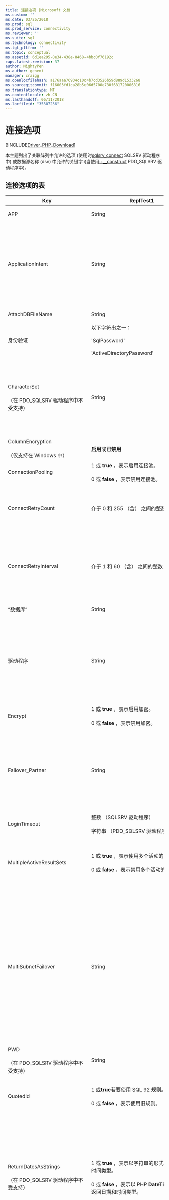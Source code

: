 ```yaml
---
title: 连接选项 |Microsoft 文档
ms.custom: ''
ms.date: 03/26/2018
ms.prod: sql
ms.prod_service: connectivity
ms.reviewer: ''
ms.suite: sql
ms.technology: connectivity
ms.tgt_pltfrm: ''
ms.topic: conceptual
ms.assetid: 6d1ea295-8e34-438e-8468-4bbc0f76192c
caps.latest.revision: 37
author: MightyPen
ms.author: genemi
manager: craigg
ms.openlocfilehash: a176aaa76934c10c4b7cd3526b59d889d1533268
ms.sourcegitcommit: f16003fd1ca28b5e06d5700e730f681720006816
ms.translationtype: MT
ms.contentlocale: zh-CN
ms.lasthandoff: 06/11/2018
ms.locfileid: "35307236"
---
```

# <a name="connection-options"></a>连接选项
[!INCLUDE[Driver_PHP_Download](../../includes/driver_php_download.md)]

本主题列出了关联阵列中允许的选项 (使用时[sqlsrv_connect](../../connect/php/sqlsrv-connect.md) SQLSRV 驱动程序中) 或数据源名称 (dsn) 中允许的关键字 (当使用[:: __construct](../../connect/php/pdo-construct.md) PDO_SQLSRV 驱动程序中)。  

## <a name="table-of-connection-options"></a>连接选项的表
|Key|ReplTest1|Description|，则“默认”|  
|-------|---------|---------------|-----------|  
|APP|String|指定跟踪中所使用的应用程序名称。|未设置任何值。|  
|ApplicationIntent|String|连接到服务器时声明应用程序工作负荷类型。 可能的值为 ReadOnly 和 ReadWrite。<br /><br />有关详细信息[!INCLUDE[ssDriverPHP](../../includes/ssdriverphp_md.md)]支持[!INCLUDE[ssHADR](../../includes/sshadr_md.md)]，请参阅[支持高可用性、 灾难恢复](../../connect/php/php-driver-for-sql-server-support-for-high-availability-disaster-recovery.md)。|ReadWrite|  
|AttachDBFileName|String|指定服务器应附加的数据库文件。|未设置任何值。|  
|身份验证|以下字符串之一：<br /><br />'SqlPassword'<br /><br />'ActiveDirectoryPassword'|指定的身份验证模式。|未设置。|  
|CharacterSet<br /><br />（在 PDO_SQLSRV 驱动程序中不受支持）|String|指定用于将数据发送到服务器的字符集。<br /><br />可能的值为 SQLSRV_ENC_CHAR 和 UTF-8。 有关详细信息，请参阅 [How to: Send and Retrieve UTF-8 Data Using Built-In UTF-8 Support](../../connect/php/how-to-send-and-retrieve-utf-8-data-using-built-in-utf-8-support.md)。|SQLSRV_ENC_CHAR|  
|ColumnEncryption<br /><br />（仅支持在 Windows 中）|**启用**或**已禁用**|指定是否已启用始终加密功能。 |禁用|  
|ConnectionPooling|1 或 **true** ，表示启用连接池。<br /><br />0 或 **false** ，表示禁用连接池。|指定是否从连接池分配连接 (1 或**true**) 或不 (0 或**false**)。<sup>1</sup>|**true** (1)|  
|ConnectRetryCount|介于 0 和 255 （含） 之间的整数|尝试重新建立放弃之前断开的连接的最大次数。 默认情况下，进行一次尝试以重新建立连接时中断。 值为 0 表示将尝试没有重新连接。|@shouldalert|  
|ConnectRetryInterval|介于 1 和 60 （含） 之间的整数|以秒为单位，以重新建立连接尝试之间的时间。 应用程序将尝试检测到断开的连接后立即重新连接，然后等待 ConnectRetryInterval 秒，然后重试。 如果 ConnectRetryCount 等于 0，则忽略此关键字。|@shouldalert|  
|“数据库”|String|指定数据库的名称以用于正在建立的连接<sup>2</sup>。|供登录时使用的默认数据库。|  
|驱动程序|String|指定用于与 SQL Server 进行通信的 Microsoft ODBC 驱动程序。<br /><br />可能的值有：<br />ODBC Driver 17 for SQL Server<br />ODBC Driver 13 for SQL Server<br />ODBC Driver 11 for SQL Server (仅限 Windows)。|如果未指定驱动程序关键字，Microsoft Drivers for PHP for SQL Server 尝试查找受支持的 Microsoft ODBC 驱动程序存在在系统中，依次类推开头 ODBC 的最新版本。|  
|Encrypt|1 或 **true** ，表示启用加密。<br /><br />0 或 **false** ，表示禁用加密。|指定是否加密与 SQL Server 的通信 (1 或**true**) 还是解密 (0 或**false**)<sup>3</sup>。|**false** (0)|  
|Failover_Partner|String|指定要在主服务器不可用时使用的服务器和数据库镜像的实例（如果已启用且已配置）。<br /><br />对于将 Failover_Partner 与 MultiSubnetFailover 结合使用，存在一些限制。 有关详细信息，请参阅[对高可用性、 灾难恢复支持](../../connect/php/php-driver-for-sql-server-support-for-high-availability-disaster-recovery.md)。|未设置任何值。|  
|LoginTimeout|整数 （SQLSRV 驱动程序）<br /><br />字符串 （PDO_SQLSRV 驱动程序）|指定在连接尝试失败前等待的秒数。|无超时。|  
|MultipleActiveResultSets|1 或 **true** ，表示使用多个活动的结果集。<br /><br />0 或 **false** ，表示禁用多个活动的结果集。|禁用或显式启用对多个活动的结果集 (MARS) 的支持。<br /><br />有关详细信息，请参阅[如何： 禁用多个活动结果集&#40;MARS&#41;](../../connect/php/how-to-disable-multiple-active-resultsets-mars.md)。|true (1)|  
|MultiSubnetFailover|String|始终指定**multiSubnetFailover = yes**连接到的可用性组侦听器时[!INCLUDE[ssSQL11](../../includes/sssql11_md.md)]可用性组或[!INCLUDE[ssSQL11](../../includes/sssql11_md.md)]故障转移群集实例。 **multiSubnetFailover = yes**配置[!INCLUDE[ssDriverPHP](../../includes/ssdriverphp_md.md)]以便更快地检测和到 （当前） 活动服务器的连接。 可能的值为 Yes 和 No。<br /><br />有关详细信息[!INCLUDE[ssDriverPHP](../../includes/ssdriverphp_md.md)]支持[!INCLUDE[ssHADR](../../includes/sshadr_md.md)]，请参阅[支持高可用性、 灾难恢复](../../connect/php/php-driver-for-sql-server-support-for-high-availability-disaster-recovery.md)。|“否”|  
|PWD<br /><br />（在 PDO_SQLSRV 驱动程序中不受支持）|String|指定与要使用 SQL Server 身份验证连接时要使用的用户 ID 关联的密码<sup>4</sup>。|未设置任何值。|  
|QuotedId|1 或**true**若要使用 SQL 92 规则。<br /><br />0 或 **false** ，表示使用旧规则。|指定是否要用于带引号的标识符的 SQL 92 规则 (1 或**true**) 或使用旧的 Transact SQL 规则 (0 或**false**)。|**true** (1)|  
|ReturnDatesAsStrings<br /><br />（在 PDO_SQLSRV 驱动程序中不受支持）|1 或 **true** ，表示以字符串的形式返回日期和时间类型。<br /><br />0 或 **false** ，表示以 PHP **DateTime** 的形式返回日期和时间类型。|以字符串或 PHP 类型的形式检索日期和时间类型（datetime、date、time、datetime2 和 datetimeoffset）。 当使用 PDO_SQLSRV 驱动程序时，日期将以字符串的形式返回。 PDO_SQLSRV 驱动程序未包含任何**datetime**类型。<br /><br />有关详细信息，请参阅 [如何：使用 SQLSRV 驱动程序以字符串的形式检索日期和时间类型](../../connect/php/how-to-retrieve-date-and-time-type-as-strings-using-the-sqlsrv-driver.md)。|**false**|  
|可滚动|String|“缓冲”表示你希望使用客户端（缓冲）游标，这将允许你将整个结果集缓存到内存。 有关详细信息，请参阅[游标类型&#40;SQLSRV 驱动程序&#41;](../../connect/php/cursor-types-sqlsrv-driver.md)。|只进游标|  
|“服务器”<br /><br />（在 SQLSRV 驱动程序中不受支持）|String|要连接到的 [!INCLUDE[ssNoVersion](../../includes/ssnoversion_md.md)] 实例。<br /><br />你还可以指定要连接到 AlwaysOn 可用性组的虚拟网络名称。 有关详细信息[!INCLUDE[ssDriverPHP](../../includes/ssdriverphp_md.md)]支持[!INCLUDE[ssHADR](../../includes/sshadr_md.md)]，请参阅[支持高可用性、 灾难恢复](../../connect/php/php-driver-for-sql-server-support-for-high-availability-disaster-recovery.md)。|Server 是必需的关键字（尽管它不必是连接字符串中的第一个关键字）。 如果服务器名称未传递给该关键字，尝试连接到本地实例。<br /><br />传递给 Server 的值可以是 [!INCLUDE[ssNoVersion](../../includes/ssnoversion_md.md)] 实例的名称，也可以是该实例的 IP 地址。 你可以选择指定端口号 (例如， `sqlsrv:server=(local),1033`)。<br /><br />从 [!INCLUDE[ssDriverPHP](../../includes/ssdriverphp_md.md)] 的版本 3.0 开始，你还可以指定带有 `server=(localdb)\instancename`的 LocalDB 实例。 有关详细信息，请参阅[对 LocalDB 的支持](../../connect/php/php-driver-for-sql-server-support-for-localdb.md)。|  
|TraceFile|String|指定用于跟踪数据的文件的路径。|未设置任何值。|  
|TraceOn|1 或 **true** ，表示启用跟踪。<br /><br />0 或 **false** ，表示禁用跟踪。|指定是否启用 ODBC 跟踪 (1 或**true**) 还是禁用 (0 或**false**) 正在建立连接。|**false** (0)|  
|TransactionIsolation|SQLSRV 驱动程序使用以下值：<br /><br />SQLSRV_TXN_READ_UNCOMMITTED<br /><br />SQLSRV_TXN_READ_COMMITTED<br /><br />SQLSRV_TXN_REPEATABLE_READ<br /><br />SQLSRV_TXN_SNAPSHOT<br /><br />SQLSRV_TXN_SERIALIZABLE<br /><br />PDO_SQLSRV 驱动程序使用以下值：<br /><br />PDO::SQLSRV_TXN_READ_UNCOMMITTED<br /><br />PDO::SQLSRV_TXN_READ_COMMITTED<br /><br />PDO::SQLSRV_TXN_REPEATABLE_READ<br /><br />PDO::SQLSRV_TXN_SNAPSHOT<br /><br />PDO::SQLSRV_TXN_SERIALIZABLE|指定事务隔离级别。<br /><br />有关事务隔离的详细信息，请参阅[SET TRANSACTION ISOLATION LEVEL](../../t-sql/statements/set-transaction-isolation-level-transact-sql.md) SQL Server 文档中。|SQLSRV_TXN_READ_COMMITTED<br /><br />或多个<br /><br />PDO::SQLSRV_TXN_READ_COMMITTED|  
|TransparentNetworkIPResolution|**启用**或**已禁用**|影响连接顺序时第一个解析主机名的 IP 未响应并且有多个 ip 地址与主机名。<br /><br />它与 MultiSubnetFailover 提供不同的连接序列进行交互。 有关详细信息，请参阅[使用透明网络 IP 解析](https://docs.microsoft.com/en-us/sql/connect/odbc/using-transparent-network-ip-resolution)。|已启用|
|TrustServerCertificate|1 或 **true** ，表示信任证书。<br /><br />0 或 **false** ，表示不信任证书。|指定客户端是否应信任 (1 或**true**) 或拒绝 (0 或**false**) 的自签名的服务器证书。|**false** (0)|  
|UID<br /><br />（在 PDO_SQLSRV 驱动程序中不受支持）|String|指定要使用 SQL Server 身份验证连接时要使用的用户 ID<sup>4</sup>。|未设置任何值。|  
|WSID|String|指定用于跟踪的计算机的名称。|未设置任何值。|  

1. `ConnectionPooling`属性不能用于启用/禁用连接池在 Linux 和 mac。 请参阅[连接池 (Microsoft Drivers for PHP for SQL Server)](../../connect/php/connection-pooling-microsoft-drivers-for-php-for-sql-server.md)。

2. 建立的连接上执行的所有查询都都会对该数据库中由指定*数据库*属性。 但是，如果用户具有适当的权限，则可以使用完全限定的名称中访问其他数据库中的数据。 例如，如果*master*设置数据库*数据库*连接属性，它将仍然可以执行访问的 TRANSACT-SQL 查询*AdventureWorks.HumanResources.Employee*使用完全限定的名称的表。  

3. 因为加密数据需要计算开销，所以启用 *Encryption* 可能会影响某些应用程序的性能。  

4. 要连接到的 *UID* 身份验证进行连接时，必须同时设置 *PWD* 和 [!INCLUDE[ssNoVersion](../../includes/ssnoversion_md.md)] 属性。  

许多支持的键都是 ODBC 连接字符串属性。 有关 ODBC 连接字符串的信息，请参阅[Using Connection String Keywords with SQL Native Client](../../relational-databases/native-client/applications/using-connection-string-keywords-with-sql-server-native-client.md)。  

## <a name="see-also"></a>请参阅  
[连接到服务器](../../connect/php/connecting-to-the-server.md)  

